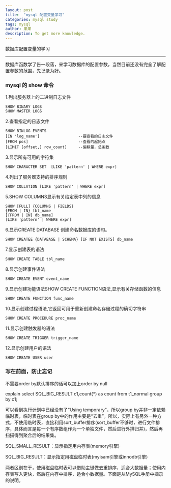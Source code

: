 ```yaml
---
layout: post
title:  "mysql 配置变量学习"
categories: mysql study 
tags: mysql
author: 果果
description: To get more knowledge.
---
```

数据库配置变量的学习
___
数据库函数学了告一段落，来学习数据库的配置参数，当然目前还没有完全了解配置参数的范围，先记录为好。

### mysql 的 show 命令

1.列出服务器上的二进制日志文件
    
    SHOW BINARY LOGS
    SHOW MASTER LOGS

2.查看指定的日志文件

    SHOW BINLOG EVENTS
    [IN 'log_name']                 --要查看的日志文件
    [FROM pos]                      --查看的起始点
    [LIMIT [offset,] row_count]     --偏移量，总条数

3.显示所有可用的字符集

    SHOW CHARACTER SET  [LIKE 'pattern' | WHERE expr]

4.列出了服务器支持的排序规则

    SHOW COLLATION [LIKE 'pattern' | WHERE expr]

5.SHOW COLUMNS显示有关给定表中列的信息

    SHOW [FULL] {COLUMNS | FIELDS}
    {FROM | IN} tbl_name
    [{FROM | IN} db_name]
    [LIKE 'pattern' | WHERE expr]

6.显示CREATE DATABASE 创建命名数据库的语句。

    SHOW CREATEE {DATABASE | SCHEMA} [IF NOT EXISTS] db_name

7.显示创建表的语法

    SHOW CREATE TABLE tbl_name

8.显示创建事件语法

    SHOW CREATE EVENT event_name

9.显示创建功能语法SHOW CREATE FUNCTION语法,显示有关存储函数的信息

    SHOW CREATE FUNCTION func_name

10.显示创建过程语法,它返回可用于重新创建命名存储过程的确切字符串

    SHOW CREATE PROCEDURE proc_name

11.显示创建触发器的语法

    SHOW CREATE TRIGGER trigger_name

12.显示创建用户的语法

    SHOW CREATE USER user


### 写在前面，防止忘记

不需要order by默认排序的话可以加上order by null

explain select SQL_BIG_RESULT c1,count(*) as count from t1_normal group by c1;

可以看到执行计划中已经没有了“Using temporary”，所以group by并非一定依赖临时表，临时表在group by中的作用主要是“去重”。所以，实际上有另外一种方式，不使用临时表，直接利用sort_buffer排序(sort_buffer不够时，进行文件排序，具体而言是每一个有序数组作为一个单独文件，然后进行外排归并)，然后再扫描得到聚合后的结果集。

SQL_SMALL_RESULT：显示指定用内存表(memory引擎)

SQL_BIG_RESULT：显示指定用磁盘临时表(myisam引擎或innodb引擎)

两者区别在于，使用磁盘临时表可以借助主键做去重排序，适合大数据量；使用内存表写入更快，然后在内存中排序，适合小数据量。下面是从MySQL手册中摘录的说明。













